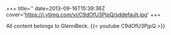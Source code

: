 +++
title=''
date=2013-09-16T15:39:36Z
cover='https://i.ytimg.com/vi/C9dOfU3PjpQ/sddefault.jpg'
+++

All content belongs to GlennBeck.
{{< youtube C9dOfU3PjpQ >}}
